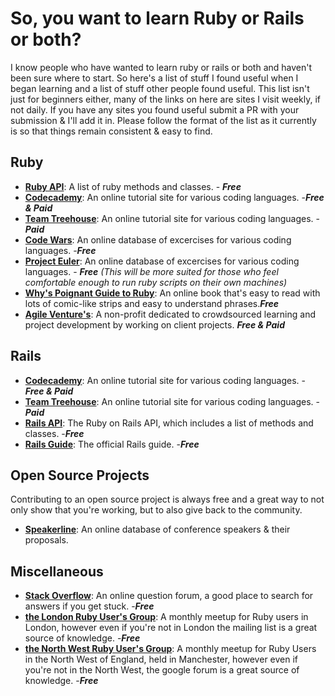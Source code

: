 # So, you want to learn Ruby or Rails or both?

I know people who have wanted to learn ruby or rails or both and haven't been sure where to start. So here's a list of stuff I found useful when I began learning and a list of stuff other people found useful. This list isn't just for beginners either, many of the links on here are sites I visit weekly, if not daily. If you have any sites you found useful submit a PR with your submission & I'll add it in. Please follow the format of the list as it currently is so that things remain consistent & easy to find.

## Ruby
- **[Ruby API](http://ruby-doc.org/core-2.4.0/Method.html)**: A list of ruby methods and classes. - ___Free___
- **[Codecademy](https://codecademy.com)**: An online tutorial site for various coding languages. -___Free & Paid___
- **[Team Treehouse](https://teamtreehouse.com)**: An online tutorial site for various coding languages. -___Paid___
- **[Code Wars](https://www.codewars.com)**: An online database of excercises for various coding languages. -___Free___
- **[Project Euler](https://projecteuler.net)**: An online database of excercises for various coding languages. - ___Free___ 
_(This will be more suited for those who feel comfortable enough to run ruby scripts on their own machines)_
- **[Why's Poignant Guide to Ruby](http://poignant.guide/book/)**: An online book that's easy to read with lots of comic-like strips and easy to understand phrases.___Free___
- **[Agile Venture's](http://www.agileventures.org)**: A non-profit dedicated to crowdsourced learning and project development by working on client projects. ***Free & Paid***

## Rails
- **[Codecademy](https://codecademy.com)**: An online tutorial site for various coding languages. - ___Free & Paid___ 
- **[Team Treehouse](https://teamtreehouse.com)**: An online tutorial site for various coding languages. - ___Paid___ 
- **[Rails API](http://api.rubyonrails.org)**: The Ruby on Rails API, which includes a list of methods and classes. -___Free___ 
- **[Rails Guide](http://guides.rubyonrails.org)**: The official Rails guide. -___Free___ 

## Open Source Projects
Contributing to an open source project is always free and a great way to not only show that you're working, but to also give back to the community.

- **[Speakerline](https://github.com/nodunayo/speakerline)**: An online database of conference speakers & their proposals.

## Miscellaneous
- **[Stack Overflow](https://stackoverflow.com)**: An online question forum, a good place to search for answers if you get stuck. -___Free___
- **[the London Ruby User's Group](http://lrug.org)**: A monthly meetup for Ruby users in London, however even if you're not in London the mailing list is a great source of knowledge. -___Free___ 
- **[the North West Ruby User's Group](https://groups.google.com/forum/#!forum/nwrug-members)**: A monthly meetup for Ruby Users in the North West of England, held in Manchester, however even if you're not in the North West, the google forum is a great source of knowledge. -___Free___ 
